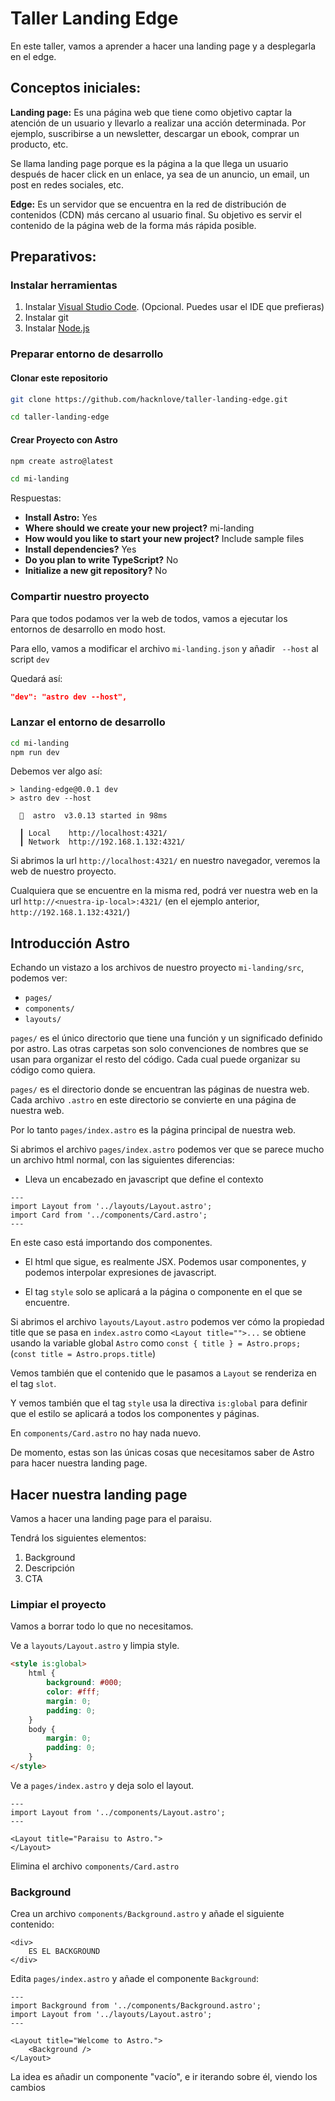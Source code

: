 # Taller Landing Edge

En este taller, vamos a aprender a hacer una landing page y a desplegarla en el edge.

## Conceptos iniciales:
**Landing page:** Es una página web que tiene como objetivo captar la atención de un usuario y llevarlo a realizar una acción determinada. Por ejemplo, suscribirse a un newsletter, descargar un ebook, comprar un producto, etc.

Se llama landing page porque es la página a la que llega un usuario después de hacer click en un enlace, ya sea de un anuncio, un email, un post en redes sociales, etc.

**Edge:** Es un servidor que se encuentra en la red de distribución de contenidos (CDN) más cercano al usuario final. Su objetivo es servir el contenido de la página web de la forma más rápida posible.

## Preparativos:

### Instalar herramientas

1. Instalar [Visual Studio Code](https://code.visualstudio.com/). (Opcional. Puedes usar el IDE que prefieras)
2. Instalar git
3. Instalar [Node.js](https://nodejs.org/es/)

### Preparar entorno de desarrollo

#### Clonar este repositorio
```bash
git clone https://github.com/hacknlove/taller-landing-edge.git

cd taller-landing-edge
```

#### Crear Proyecto con Astro

```bash
npm create astro@latest

cd mi-landing
```

Respuestas:

* **Install Astro:** Yes
* **Where should we create your new project?** mi-landing
* **How would you like to start your new project?** Include sample files
* **Install dependencies?** Yes
* **Do you plan to write TypeScript?** No
* **Initialize a new git repository?** No

### Compartir nuestro proyecto

Para que todos podamos ver la web de todos, vamos a ejecutar los entornos de desarrollo en modo host.

Para ello, vamos a modificar el archivo `mi-landing.json` y añadir ` --host` al script `dev`

Quedará así:
    
```json
"dev": "astro dev --host",
```

### Lanzar el entorno de desarrollo

```bash
cd mi-landing
npm run dev
```

Debemos ver algo así:

```
> landing-edge@0.0.1 dev
> astro dev --host

  🚀  astro  v3.0.13 started in 98ms
  
  ┃ Local    http://localhost:4321/
  ┃ Network  http://192.168.1.132:4321/
```

Si abrimos la url `http://localhost:4321/` en nuestro navegador, veremos la web de nuestro proyecto.

Cualquiera que se encuentre en la misma red, podrá ver nuestra web en la url `http://<nuestra-ip-local>:4321/` (en el ejemplo anterior, `http://192.168.1.132:4321/`)

## Introducción Astro

Echando un vistazo a los archivos de nuestro proyecto `mi-landing/src`, podemos ver:

* `pages/`
* `components/`
* `layouts/`

`pages/` es el único directorio que tiene una función y un significado definido por astro. Las otras carpetas son solo convenciones de nombres que se usan para organizar el resto del código. Cada cual puede organizar su código como quiera.

`pages/` es el directorio donde se encuentran las páginas de nuestra web. Cada archivo `.astro` en este directorio se convierte en una página de nuestra web.

Por lo tanto `pages/index.astro` es la página principal de nuestra web.

Si abrimos el archivo `pages/index.astro` podemos ver que se parece mucho un archivo html normal, con las siguientes diferencias:

* Lleva un encabezado en javascript que define el contexto
```
---
import Layout from '../layouts/Layout.astro';
import Card from '../components/Card.astro';
---
```

En este caso está importando dos componentes.

* El html que sigue, es realmente JSX. Podemos usar componentes, y podemos interpolar expresiones de javascript.

* El tag `style` solo se aplicará a la página o componente en el que se encuentre.

Si abrimos el archivo `layouts/Layout.astro` podemos ver cómo la propiedad title que se pasa en `index.astro` como `<Layout title="">...` se obtiene usando la variable global `Astro` como `const { title } = Astro.props;` (`const title = Astro.props.title`)

Vemos también que el contenido que le pasamos a `Layout` se renderiza en el tag `slot`.

Y vemos también que el tag `style` usa la directiva `is:global` para definir que el estilo se aplicará a todos los componentes y páginas.

En `components/Card.astro` no hay nada nuevo.

De momento, estas son las únicas cosas que necesitamos saber de Astro para hacer nuestra landing page.

## Hacer nuestra landing page

Vamos a hacer una landing page para el paraisu.

Tendrá los siguientes elementos:
1. Background 
2. Descripción
3. CTA

### Limpiar el proyecto

Vamos a borrar todo lo que no necesitamos.

Ve a `layouts/Layout.astro` y limpia style.

```html
<style is:global>
	html {
		background: #000;
		color: #fff;
        margin: 0;
        padding: 0;
    }
    body {
        margin: 0;
        padding: 0;
    }
</style>
```

Ve a `pages/index.astro` y deja solo el layout.

```astro
---
import Layout from '../components/Layout.astro';
---

<Layout title="Paraisu to Astro.">
</Layout>
```

Elimina el archivo `components/Card.astro`

### Background

Crea un archivo `components/Background.astro` y añade el siguiente contenido:

```astro
<div>
    ES EL BACKGROUND
</div>
```

Edita `pages/index.astro` y añade el componente `Background`:

```astro
---
import Background from '../components/Background.astro';
import Layout from '../layouts/Layout.astro';
---

<Layout title="Welcome to Astro.">
    <Background />
</Layout>
```

La idea es añadir un componente "vacío", e ir iterando sobre él, viendo los cambios
